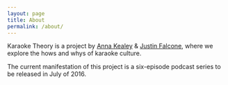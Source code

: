 ```yaml
---
layout: page
title: About
permalink: /about/
---
```


Karaoke Theory is a project by [Anna Kealey](https://twitter.com/annakealey) & [Justin Falcone](https://twitter.com/modernserf), where we explore the hows and whys of karaoke culture.

The current manifestation of this project is a six-episode podcast series to be released in July of 2016.
